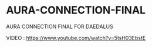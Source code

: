 # AURA-CONNECTION-FINAL
AURA CONNECTION FINAL FOR DAEDALUS

VIDEO : https://www.youtube.com/watch?v=5tsH03EbstE
